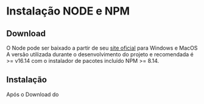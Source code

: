 # Instalação NODE e NPM

## Download
O Node pode ser baixado a partir de seu [site oficial](https://nodejs.org/pt-br/) para Windows e MacOS
A versão utilizada durante o desenvolvimento do projeto e recomendada é >= v16.14 com o instalador de pacotes incluído NPM >= 8.14.

## Instalação
Após o Download do 